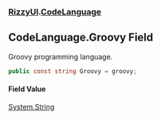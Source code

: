 ### [RizzyUI](RizzyUI 'RizzyUI').[CodeLanguage](RizzyUI.CodeLanguage 'RizzyUI.CodeLanguage')

## CodeLanguage.Groovy Field

Groovy programming language.

```csharp
public const string Groovy = groovy;
```

#### Field Value
[System.String](https://docs.microsoft.com/en-us/dotnet/api/System.String 'System.String')